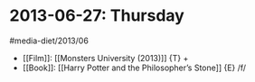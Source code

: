 #  2013-06-27: Thursday
#media-diet/2013/06

* [[Film]]: [[Monsters University (2013)]] {T} +
* [[Book]]: [[Harry Potter and the Philosopher’s Stone]] {E} /f/
